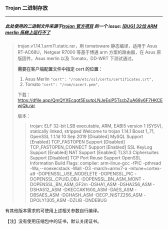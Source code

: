 ### Trojan 二进制存放

***

##### 此处使用的二进制文件来源于[trojan 官方项目](https://github.com/trojan-gfw/trojan) 的一个 issue: [[BUG] 32位 ARM merlin 系统上运行不了](https://github.com/trojan-gfw/trojan/issues/189#issuecomment-600031473)

> trojan.v1.14.1.arm7l.static.rar，用 tomatoware 静态编译，适用于 Asus RT-AC68U，Netgear R7000 等基于博通 arm 方案的路由器，在 Asus 原版固件，Asus merlin 以及 Tomato，DD-WRT 下测试通过。
> 
> **需要在客户端配置文件中指定 cert 的位置：**
> 
> 1. Asus Merlin
>    `"cert": "/rom/etc/ssl/certs/certificates.crt",`
> 2. Tomato
>    `"cert": "/rom/cacert.pem",`
> 
> 下载：
> https://dfile.app/QmQYXEcqgt5EsutpLNJeEsiP5TscbZuA68y6F7HKCEwjQk.rar
> 
> 版本：
> 
> > trojan: ELF 32-bit LSB executable, ARM, EABI5 version 1 (SYSV), statically linked, stripped
> > Welcome to trojan 1.14.1
> > Boost 1_71, OpenSSL 1.1.1d  10 Sep 2019
> > [Disabled] MySQL Support
> > [Enabled] TCP_FASTOPEN Support
> > [Disabled] TCP_FASTOPEN_CONNECT Support
> > [Enabled] SSL KeyLog Support
> > [Enabled] NAT Support
> > [Enabled] TLS1.3 Ciphersuites Support
> > [Disabled] TCP Port Reuse Support
> > OpenSSL Information
> > Build Flags: compiler: arm-linux-gcc -fPIC -pthread -Wa,--noexecstack -Wall -O3 -march=armv7-a -mtune=cortex-a9 -DOPENSSL_USE_NODELETE -DOPENSSL_PIC -DOPENSSL_CPUID_OBJ -DOPENSSL_BN_ASM_MONT -DOPENSSL_BN_ASM_GF2m -DSHA1_ASM -DSHA256_ASM -DSHA512_ASM -DKECCAK1600_ASM -DAES_ASM -DBSAES_ASM -DGHASH_ASM -DECP_NISTZ256_ASM -DPOLY1305_ASM -DZLIB -DNDEBUG

有其他版本需求的可使用上述相关参数自行编译。

【注】没有使用压缩包中的证书，默认关闭证书。

